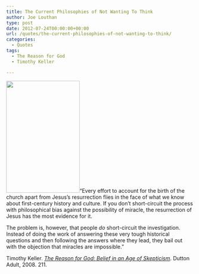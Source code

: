 ```yaml
---
title: The Current Philosophies of Not Wanting To Think
author: Joe Louthan
type: post
date: 2012-07-24T00:00:00+00:00
url: /quotes/the-current-philosophies-of-not-wanting-to-think/
categories:
  - Quotes
tags:
  - The Reason for God
  - Timothy Keller

---
```

[<img src="https://i1.wp.com/theologic.us/wp-content/uploads/2012/09/resurrection23.jpg?resize=197%2C300" alt="" title="resurrection23" width="197" height="300" class="alignright size-medium wp-image-622" srcset="https://i1.wp.com/theologic.us/wp-content/uploads/2012/09/resurrection23.jpg?resize=197%2C300 197w, https://i1.wp.com/theologic.us/wp-content/uploads/2012/09/resurrection23.jpg?resize=675%2C1024 675w, https://i1.wp.com/theologic.us/wp-content/uploads/2012/09/resurrection23.jpg?w=1024 1024w" sizes="(max-width: 197px) 100vw, 197px" data-recalc-dims="1" />][1]&#8220;Every effort to account for the birth of the church apart from Jesus&#8217;s resurrection flies in the face of what we know about first-century history and culture. If you don&#8217;t short-circuit the process with philosophical bias against the possibility of miracle, the resurrection of Jesus has the most evidence for it.

The problem is, however, that people _do_ short-circuit the investigation. Instead of doing the work of answering these very tough historical questions and then following the answers where they lead, they bail out with the objection that miracles are impossible.&#8221;

Timothy Keller. <a href="https://www.amazon.com/dp/1594483493/ref=as_li_ss_til?tag=iamlipr-20&camp=0&creative=0&linkCode=as4&creativeASIN=1594483493&adid=1394S4SHGFA50VMTAQEK&" target="_blank"><em>The Reason for God: Belief in an Age of Skepticism</em></a>. Dutton Adult, 2008. 211.

 [1]: https://i1.wp.com/theologic.us/wp-content/uploads/2012/09/resurrection23.jpg